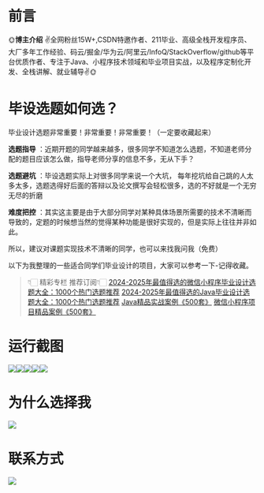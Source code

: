 # 前言

🌞**博主介绍**
✌全网粉丝15W+,CSDN特邀作者、211毕业、高级全栈开发程序员、大厂多年工作经验、码云/掘金/华为云/阿里云/InfoQ/StackOverflow/github等平台优质作者、专注于Java、小程序技术领域和毕业项目实战，以及程序定制化开发、全栈讲解、就业辅导✌🌞

# 毕设选题如何选？

毕业设计选题非常重要！非常重要！非常重要！（一定要收藏起来）

**选题指导** ：近期开题的同学越来越多，很多同学不知道怎么选题，不知道老师分配的题目应该怎么做，指导老师分享的信息不多，无从下手？

**选题避坑** ：毕设选题实际上对很多同学来说一个大坑，
每年挖坑给自己跳的人太多太多，选题选得好后面的答辩以及论文撰写会轻松很多，选的不好就是一个无穷无尽的折磨

**难度把控** ：其实这主要是由于大部分同学对某种具体场景所需要的技术不清晰而导致的，定题的时候想当然的觉得某种功能是很好实现的，但是实际上往往并非如此。

所以，建议对课题实现技术不清晰的同学，也可以来找我问我（免费）

以下为我整理的一些适合同学们毕业设计的项目，大家可以参考一下-记得收藏。

> 👇🏻 精彩专栏 推荐订阅👇🏻
> [2024-2025年最值得选的微信小程序毕业设计选题大全：1000个热门选题推荐](https://www.yuque.com/cxycsx/bve3ul)
> [2024-2025年最值得选的Java毕业设计选题大全：1000个热门选题推荐](https://www.yuque.com/cxycsx/bve3ul)
> [Java精品实战案例《500套》](https://www.yuque.com/cxycsx/bve3ul)
> [微信小程序项目精品案例《500套》](https://www.yuque.com/cxycsx/bve3ul)

# 运行截图

![](http://www.bysj52.com/uploadfile/ueditor/image/202306/%E6%AF%95%E8%AE%BEspringboot210%E5%9F%BA%E4%BA%8ESpringboot%E5%BC%80%E5%8F%91%E7%9A%84%E7%B2%BE%E7%AE%80%E5%8D%9A%E5%AE%A2%E7%B3%BB%E7%BB%9F%E7%9A%84%E8%A7%86%E9%A2%91%E6%AF%95%E4%B8%9A%E8%AE%BE%E8%AE%A1/5.png)![](http://www.bysj52.com/uploadfile/ueditor/image/202306/%E6%AF%95%E8%AE%BEspringboot210%E5%9F%BA%E4%BA%8ESpringboot%E5%BC%80%E5%8F%91%E7%9A%84%E7%B2%BE%E7%AE%80%E5%8D%9A%E5%AE%A2%E7%B3%BB%E7%BB%9F%E7%9A%84%E8%A7%86%E9%A2%91%E6%AF%95%E4%B8%9A%E8%AE%BE%E8%AE%A1/4.png)![](http://www.bysj52.com/uploadfile/ueditor/image/202306/%E6%AF%95%E8%AE%BEspringboot210%E5%9F%BA%E4%BA%8ESpringboot%E5%BC%80%E5%8F%91%E7%9A%84%E7%B2%BE%E7%AE%80%E5%8D%9A%E5%AE%A2%E7%B3%BB%E7%BB%9F%E7%9A%84%E8%A7%86%E9%A2%91%E6%AF%95%E4%B8%9A%E8%AE%BE%E8%AE%A1/2.png)![](http://www.bysj52.com/uploadfile/ueditor/image/202306/%E6%AF%95%E8%AE%BEspringboot210%E5%9F%BA%E4%BA%8ESpringboot%E5%BC%80%E5%8F%91%E7%9A%84%E7%B2%BE%E7%AE%80%E5%8D%9A%E5%AE%A2%E7%B3%BB%E7%BB%9F%E7%9A%84%E8%A7%86%E9%A2%91%E6%AF%95%E4%B8%9A%E8%AE%BE%E8%AE%A1/3.png)![](http://www.bysj52.com/uploadfile/ueditor/image/202306/%E6%AF%95%E8%AE%BEspringboot210%E5%9F%BA%E4%BA%8ESpringboot%E5%BC%80%E5%8F%91%E7%9A%84%E7%B2%BE%E7%AE%80%E5%8D%9A%E5%AE%A2%E7%B3%BB%E7%BB%9F%E7%9A%84%E8%A7%86%E9%A2%91%E6%AF%95%E4%B8%9A%E8%AE%BE%E8%AE%A1/1.png)

# 为什么选择我

![](http://upload.cxycsx.vip/%E6%9C%AA%E5%91%BD%E5%90%8D__2024-09-06+10_52_44.jpg)

# 联系方式

![](http://upload.cxycsx.vip/%E5%BE%AE%E4%BF%A1%E5%9B%BE%E7%89%87_20240828141834.jpg)

